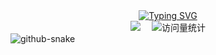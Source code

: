   <!-- dynamic typing effect 动态打字效果 -->
  
  <div align="center">
    <a href="https://blog.lovemaiow.top/">
      <img src="https://readme-typing-svg.demolab.com?font=Fira+Code&pause=1000&width=435&lines=console.log(%22Hello%2C%20World%22);祝您天天愉快!&center=true&size=27" alt="Typing SVG" />
    </a>
  </div>

  <div align="center">
    <a href="https://blog.lovemaiow.top/"><img src="https://img.shields.io/badge/Website-博客-blue" /></a>&emsp;
     <!-- visitor statistics logo 访问量统计徽标 -->
    <img src="https://komarev.com/ghpvc/?username=lovemiaow&label=Views&color=0e75b6&style=flat" alt="访问量统计" />
  </div>
    
<picture>
  <source media="(prefers-color-scheme: dark)" srcset="https://cdn.jsdelivr.net/gh/lovemiaow/lovemiaow/github-contribution-grid-snake-dark.svg" />
  <img alt="github-snake" src="https://cdn.jsdelivr.net/gh/lovemiaow/lovemiaow/github-contribution-grid-snake-dark.svg" />
</picture>


